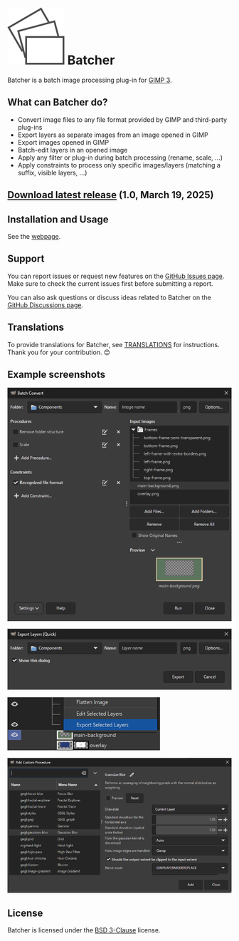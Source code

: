# [![](docs/images/logo.svg)](https://kamilburda.github.io/batcher/) Batcher

Batcher is a batch image processing plug-in for [GIMP 3](https://www.gimp.org/).


## What can Batcher do?

* Convert image files to any file format provided by GIMP and third-party plug-ins
* Export layers as separate images from an image opened in GIMP 
* Export images opened in GIMP
* Batch-edit layers in an opened image
* Apply any filter or plug-in during batch processing (rename, scale, ...)
* Apply constraints to process only specific images/layers (matching a suffix, visible layers, ...)


## [Download latest release](https://github.com/kamilburda/batcher/releases/tag/1.0) (1.0, March 19, 2025)


## Installation and Usage

See the [webpage](https://kamilburda.github.io/batcher).


## Support

You can report issues or request new features on the [GitHub Issues page](https://github.com/kamilburda/batcher/issues).
Make sure to check the current issues first before submitting a report.

You can also ask questions or discuss ideas related to Batcher on the [GitHub Discussions page](https://github.com/kamilburda/batcher/discussions).


## Translations

To provide translations for Batcher, see [TRANSLATIONS](TRANSLATIONS.md) for instructions.
Thank you for your contribution. 😊


## Example screenshots

![](docs/images/screenshot_dialog_convert.png)

![](docs/images/screenshot_dialog_export_layers_quick.png)

![](docs/images/screenshot_menu_export_selected_layers.png)

![](docs/images/screenshot_procedure_browser_dialog.png)


## License

Batcher is licensed under the [BSD 3-Clause](LICENSE) license.
